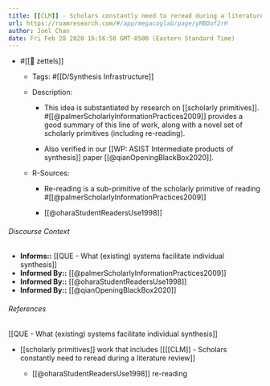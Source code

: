 ```yaml
---
title: [[CLM]] - Scholars constantly need to reread during a literature review
url: https://roamresearch.com/#/app/megacoglab/page/yMBDof2rH
author: Joel Chan
date: Fri Feb 28 2020 16:56:58 GMT-0500 (Eastern Standard Time)
---
```


- #[[🌲 zettels]]

    - Tags: #[[D/Synthesis Infrastructure]]

    - Description:

        - This idea is substantiated by research on [[scholarly primitives]]. #[[@palmerScholarlyInformationPractices2009]] provides a good summary of this line of work, along with a novel set of scholarly primitives (including re-reading).

        - Also verified in our [[WP: ASIST Intermediate products of synthesis]] paper [[@qianOpeningBlackBox2020]].

    - R-Sources:

        - Re-reading is a sub-primitive of the scholarly primitive of reading #[[@palmerScholarlyInformationPractices2009]]

        - [[@oharaStudentReadersUse1998]]

###### Discourse Context

- **Informs::** [[QUE - What (existing) systems facilitate individual synthesis]]
- **Informed By::** [[@palmerScholarlyInformationPractices2009]]
- **Informed By::** [[@oharaStudentReadersUse1998]]
- **Informed By::** [[@qianOpeningBlackBox2020]]

###### References

[[QUE - What (existing) systems facilitate individual synthesis]]

- [[scholarly primitives]] work that includes [[[[CLM]] - Scholars constantly need to reread during a literature review]]

    - [[@oharaStudentReadersUse1998]] re-reading
